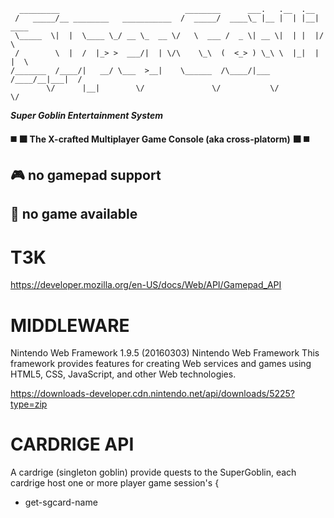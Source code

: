 

```
  _________                            ________      ___.   .__  .__        
 /   _____/__ ________   ___________  /  _____/  ____\_ |__ |  | |__| ____  
 \_____  \|  |  \____ \_/ __ \_  __ \/   \  ___ /  _ \| __ \|  | |  |/    \ 
 /        \  |  /  |_> >  ___/|  | \/\    \_\  (  <_> ) \_\ \  |_|  |   |  \
/_______  /____/|   __/ \___  >__|    \______  /\____/|___  /____/__|___|  /
        \/      |__|        \/               \/           \/             \/ 
```
*****Super Goblin Entertainment System*****


#### :black_medium_square: :black_large_square: The X-crafted Multiplayer Game Console (aka cross-platorm) :black_large_square: :black_medium_square: 


## :video_game: no gamepad support 


## :construction: no game available 


# T3K
https://developer.mozilla.org/en-US/docs/Web/API/Gamepad_API

# MIDDLEWARE

Nintendo Web Framework 1.9.5 (20160303)
Nintendo Web Framework
This framework provides features for creating Web services and games using HTML5, CSS, JavaScript, and other Web technologies.

https://downloads-developer.cdn.nintendo.net/api/downloads/5225?type=zip


# CARDRIGE API

A cardrige (singleton goblin) provide quests to the SuperGoblin, each cardrige host one or more player game session's
{
* get-sgcard-name
